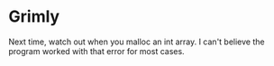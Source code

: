 # Grimly

Next time, watch out when you malloc an int array. I can't believe the program worked with that error for most cases.
